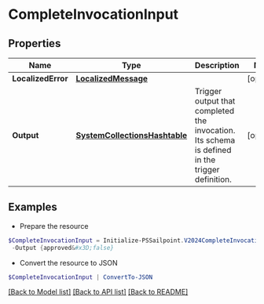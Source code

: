 # CompleteInvocationInput
## Properties

Name | Type | Description | Notes
------------ | ------------- | ------------- | -------------
**LocalizedError** | [**LocalizedMessage**](LocalizedMessage.md) |  | [optional] 
**Output** | [**SystemCollectionsHashtable**](.md) | Trigger output that completed the invocation. Its schema is defined in the trigger definition. | [optional] 

## Examples

- Prepare the resource
```powershell
$CompleteInvocationInput = Initialize-PSSailpoint.V2024CompleteInvocationInput  -LocalizedError null `
 -Output {approved&#x3D;false}
```

- Convert the resource to JSON
```powershell
$CompleteInvocationInput | ConvertTo-JSON
```

[[Back to Model list]](../README.md#documentation-for-models) [[Back to API list]](../README.md#documentation-for-api-endpoints) [[Back to README]](../README.md)

